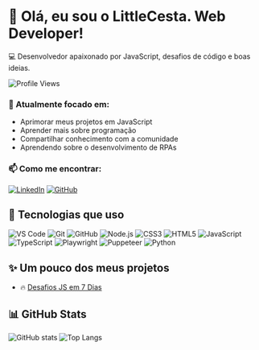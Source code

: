 # 👋 Olá, eu sou o LittleCesta. Web Developer!

💻 Desenvolvedor apaixonado por JavaScript, desafios de código e boas ideias.

![Profile Views](https://komarev.com/ghpvc/?username=LittleCesta&color=000000&style=flat-square&label=Profile%20Views)

### 🎯 Atualmente focado em:
- Aprimorar meus projetos em JavaScript
- Aprender mais sobre programação
- Compartilhar conhecimento com a comunidade
- Aprendendo sobre o desenvolvimento de RPAs

### 📫 Como me encontrar:
[![LinkedIn](https://img.shields.io/badge/-LinkedIn-black?style=flat-square&logo=linkedin&logoColor=0A66C2)](https://www.linkedin.com/in/cesar-romero-507658181/)
[![GitHub](https://img.shields.io/badge/-GitHub-black?style=flat-square&logo=github)](https://github.com/LittleCesta)

## 🚀 Tecnologias que uso

![VS Code](https://img.shields.io/badge/-VSCode-black?style=flat-square&logo=visual-studio-code&logoColor=0076c6)
![Git](https://img.shields.io/badge/-Git-black?style=flat-square&logo=git)
![GitHub](https://img.shields.io/badge/-GitHub-black?style=flat-square&logo=github)
![Node.js](https://img.shields.io/badge/-Node.js-black?style=flat-square&logo=node.js)
![CSS3](https://img.shields.io/badge/-CSS3-black?style=flat-square&logo=css3)
![HTML5](https://img.shields.io/badge/-HTML5-black?style=flat-square&logo=html5)
![JavaScript](https://img.shields.io/badge/-JavaScript-black?style=flat-square&logo=javascript)
![TypeScript](https://img.shields.io/badge/-TypeScript-black?style=flat-square&logo=typescript)
![Playwright](https://img.shields.io/badge/-Playwright-black?style=flat-square&logo=playwright)
![Puppeteer](https://img.shields.io/badge/-Puppeteer-black?style=flat-square&logo=puppeteer)
![Python](https://img.shields.io/badge/-Python-black?style=flat-square&logo=python)

## ✨ Um pouco dos meus projetos

- 🔥 [Desafios JS em 7 Dias](https://github.com/LittleCesta/desafios-js-7-dias)

## 📊 GitHub Stats

![GitHub stats](https://github-readme-stats.vercel.app/api?username=LittleCesta&show_icons=true&bg_color=0d1117&title_color=E53E3E&text_color=ffffff&hide_border=true)
![Top Langs](https://github-readme-stats.vercel.app/api/top-langs/?username=LittleCesta&layout=compact&bg_color=0d1117&text_color=ffffff&hide_border=true)
